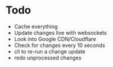 # Todo

- Cache everything
- Update changes live with websockets
- Look into Google CDN/Cloudflare
- Check for changes every 10 seconds
- cli to re-run a change update
- redo unprocessed changes
